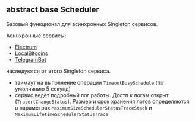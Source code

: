 ## abstract base Scheduler

Базовый функционал для асинхронных Singleton сервисов.

Асинхронные сервисы:
- [Electrum](https://github.com/badhitman/ScheduleServices/tree/master/Singleton/ElectrumSingletonAsyncSheduler)
- [LocalBitcoins](https://github.com/badhitman/ScheduleServices/tree/master/Singleton/LocalbitcoinsBtcRateSingletonAsyncScheduler)
- [TelegramBot](https://github.com/badhitman/ScheduleServices/tree/master/Singleton/TelegramBotSingletonAsyncSheduler)

наследуются от этого Singleton сервиса.

- таймаут на выполнение операции `TimeoutBusySchedule` (по умолчинию 5 секунд)
- сервис ведёт подробный лог работы. Достп к логам открыт (`TracertChangeStatus`). Размер и срок хранения логов определяются в параметрах `MaximumSizeSchedulerStatusTraceStack` и `MaximumLifetimeSchedulerStatusTrace`